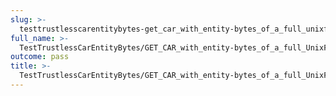 ```yaml
---
slug: >-
  testtrustlesscarentitybytes-get_car_with_entity-bytes_of_a_full_unixfs_file_(format=car)-header_content-type
full_name: >-
  TestTrustlessCarEntityBytes/GET_CAR_with_entity-bytes_of_a_full_UnixFS_file_(format=car)/Header_Content-Type
outcome: pass
title: >-
  TestTrustlessCarEntityBytes/GET_CAR_with_entity-bytes_of_a_full_UnixFS_file_(format=car)/Header_Content-Type
---
```


